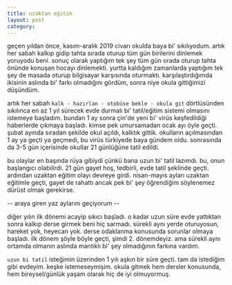 ```yaml
---
title: uzaktan eğitim
layout: post
category: 
---
```


geçen yıldan önce, kasım-aralık 2019 civarı okulda baya bi' sıkılıyodum. artık her sabah kalkıp gidip tahta sırada oturup tüm gün birilerini dinlemek yoruyodu beni. sonuç olarak yaptığım tek şey tüm gün orada oturup tahta önünde konuşan hocayı dinlemekti. yurtta kaldığım zamanlarda yaptığım tek şey de masada oturup bilgisayar karşısında oturmaktı. karşılaştırdığımda ikisinin aslında bi' farkı olmadığını gördüm, sonra niye okula gittiğimizi düşündüm.

artık her sabah ```kalk - hazırlan - otobüse bekle - okula git``` dörtlüsünden sıkılınca en az 1 yıl sürecek evde durmalı bi' tatil/eğitim sistemi olmasını istemeye başladım. bundan 1 ay sonra çin'de yeni bi' virüs keşfedildiği haberlerde çıkmaya başladı. kimse pek umursamadan ocak ayı öyle geçti. şubat ayında sıradan şekilde okul açıldı, kalktık gittik. okulların açılmasından 1 ay ya geçti ya geçmedi, bu virüs türkiyede baya gündem oldu. sonrasında da 3-5 gün içerisinde okullar 21 günlüğüne tatil edildi.

bu olaylar en başında rüya gibiydi çünkü bana uzun bi' tatil lazımdı. bu, onun başlangıcı olabilirdi. 21 gün gayet hoş, tedbirli, evde tatil şeklinde geçti. ardından uzaktan eğitim olayı devreye girdi. nisan-mayıs ayları uzaktan eğitimle geçti, gayet de rahattı ancak pek bi' şey öğrendiğim söylenemez dürüst olmak gerekirse.

-- araya giren yaz aylarını geçiyorum --

diğer yılın ilk dönemi acayip sıkıcı başladı. o kadar uzun süre evde yattıktan sonra kalkıp derse girmek beni hiç sarmadı. sürekli aynı yerde oturuyosun, hareket yok, heyecan yok. derse odaklanma konusunda sorunlar olmaya başladı. ilk dönem şöyle böyle geçti, şimdi 2. dönemdeyiz. ama sürekli aynı ortamda olmanın aslında mantıklı bi' şey olmadığının farkına vardım. 

```uzun bi tatil``` isteğimin üzerinden 1 yılı aşkın bir süre geçti. tam da istediğim gibi evdeyim. keşke istemeseymişim. okula gitmek hem dersler konusunda, hem bireysel/günlük yaşam olarak hiç de iyi olmuyormuş.